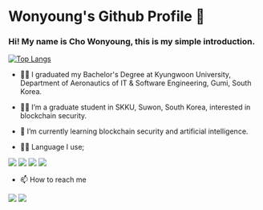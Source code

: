 # Wonyoung's Github Profile 👋

<!--
**cliffclimber-721/cliffclimber-721** is a ✨ _special_ ✨ repository because its `README.md` (this file) appears on your GitHub profile.

Here are some ideas to get you started:

- 🔭 I’m currently working on ...
- 🌱 I’m currently learning ...
- 👯 I’m looking to collaborate on ...
- 🤔 I’m looking for help with ...
- 💬 Ask me about ...
- 📫 How to reach me: ...
- 😄 Pronouns: ...
- ⚡ Fun fact: ...
-->

### Hi! My name is Cho Wonyoung, this is my simple introduction.
[![Top Langs](https://github-readme-stats.vercel.app/api/top-langs/?username=cliffclimber-721)](https://github.com/cliffclimber-721/github-readme-stats)

- 🧑‍🎓 I graduated my Bachelor's Degree at Kyungwoon University, Department of Aeronautics of IT & Software Engineering, Gumi, South Korea.

- 🧑‍🎓 I’m a graduate student in SKKU, Suwon, South Korea, interested in blockchain security.

- 🌱 I’m currently learning blockchain security and artificial intelligence.

- 🧑‍💻 Language I use; 

<img src="https://img.shields.io/badge/-Python-blue?style=flat-square&logo=python&logoColor=white"/> <img src="https://img.shields.io/badge/-JupyterNotebook-orange?style=flat-square&logo=jupyter-notebook&logoColor=white"/> <img src="https://img.shields.io/badge/-Solidity-black?style=flat-square&logo=solidity&logoColor=white"/> <img src="https://img.shields.io/badge/-Javascript-yellow?style=flat-square&logo=javascript&logoColor=white"/>

- 📫 How to reach me

<a href="cliffclimber@g.skku.edu"><img src="https://img.shields.io/badge/-Gmail-red?style=flat-square&logo=gmail&logoColor=white"/></a>
<a href="cliffclimber.tistory.com"><img src="https://img.shields.io/badge/-Tistory-brown?style=flat-square&logo=tistory&logoColor=white"/></a>
